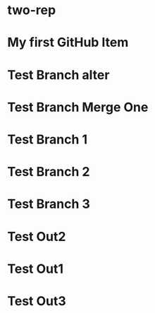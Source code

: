 # two-rep
# My first GitHub Item
# Test Branch alter
# Test Branch Merge One
# Test Branch 1
# Test Branch 2
# Test Branch 3
# Test Out2
# Test Out1
# Test Out3
